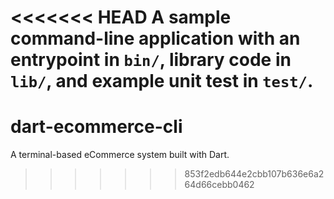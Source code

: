<<<<<<< HEAD
A sample command-line application with an entrypoint in `bin/`, library code
in `lib/`, and example unit test in `test/`.
=======
# dart-ecommerce-cli
A terminal-based eCommerce system built with Dart.
>>>>>>> 853f2edb644e2cbb107b636e6a264d66cebb0462
